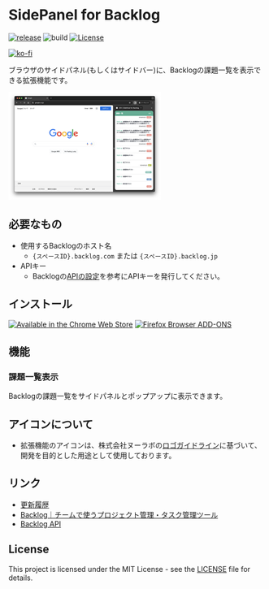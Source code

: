 # SidePanel for Backlog

[![release](https://badgen.net/github/release/ryohidaka/sidepanel-for-backlog)](https://github.com/ryohidaka/sidepanel-for-backlog/releases/)
![build](https://github.com/ryohidaka/sidepanel-for-backlog/workflows/Build/badge.svg)
[![License](https://img.shields.io/badge/license-MIT-blue.svg)](https://opensource.org/licenses/MIT)

[![ko-fi](https://ko-fi.com/img/githubbutton_sm.svg)](https://ko-fi.com/B0B6TVH92)

ブラウザのサイドパネル(もしくはサイドバー)に、Backlogの課題一覧を表示できる拡張機能です。

![サンプル画像](./docs/images/sample.png)

## 必要なもの

- 使用するBacklogのホスト名
  - `{スペースID}.backlog.com` または `{スペースID}.backlog.jp`
- APIキー
  - Backlogの[APIの設定](https://support-ja.backlog.com/hc/ja/articles/360035641754-API%E3%81%AE%E8%A8%AD%E5%AE%9A)を参考にAPIキーを発行してください。

## インストール

[<img src="./docs/images/chrome-web-store.png" alt="Available in the Chrome Web Store" width="248" />](https://chromewebstore.google.com/detail/sidepanel-for-backlog/hfikeaeeajgbcfgfdldpkhakkhbcaocp)
[<img src="./docs/images/firefox-add-ons.png" alt="Firefox Browser ADD-ONS" width="248" />](https://addons.mozilla.org/ja/firefox/addon/backlog/)

<!-- [<img src="./docs/images/store/microsoft.webp" alt="Microsoft Edge Addons" width="248" />](https://microsoftedge.microsoft.com/...) -->

## 機能

### 課題一覧表示

Backlogの課題一覧をサイドパネルとポップアップに表示できます。

## アイコンについて

- 拡張機能のアイコンは、株式会社ヌーラボの[ロゴガイドライン](https://nulab.com/ja/about/logo/)に基づいて、開発を目的とした用途として使用しております。

## リンク

- [更新履歴](./CHANGELOG.md)
- [Backlog｜チームで使うプロジェクト管理・タスク管理ツール](https://backlog.com/ja/)
- [Backlog API](https://developer.nulab.com/docs/backlog#)

## License

This project is licensed under the MIT License - see the [LICENSE](LICENSE) file for details.
